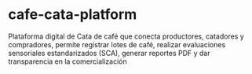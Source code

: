 # cafe-cata-platform
Plataforma digital de Cata de café que conecta productores, catadores y compradores, permite registrar lotes de café, realizar evaluaciones sensoriales estandarizados (SCA),  generar reportes PDF y dar transparencia en la comercialización
